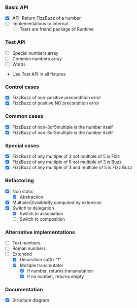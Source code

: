 ### Basic API
- [X] API: Return FizzBuzz of a number
- [ ] Implementations to internal
  - [ ] Tests are friend package of Runtime

### Test API
- [ ] Special numbers array
- [ ] Common numbers array
- [ ] Words

- Use Test API in all fixtures 

### Control cases
- [x] FizzBuzz of non-positive precondition error
- [x] FizzBuzz of positive NO precondition error

### Common cases 
- [x] FizzBuzz of non-3or5multiple is the number itself
- [x] FizzBuzz of non-3or5multiple is the number itself

### Special cases
- [x] FizzBuzz of any multiple of 3 not multiple of 5 is Fizz
- [x] FizzBuzz of any multiple of 5 not multiple of 3 is Buzz
- [x] FizzBuzz of any multiple of 3 and multiple of 5 is Fizz Buzz

### Refactoring
- [x] Non static
  - [x] Abstraction

- [x] Multiple/DivisibleBy computed by extension
- [x] Switch to delegation 
  - [x] Switch to association
  - [ ] Switch to composition

### Alternative implementations
- [ ] Text numbers
- [ ] Roman numbers
- [ ] Extended
  - [x] Decoration suffix "!"
  - [x] Multiple transmutator
    - [x] If number, returns transmutation
    - [x] If no number, returns empty 
    
### Documentation
- [x] Structure diagram 
